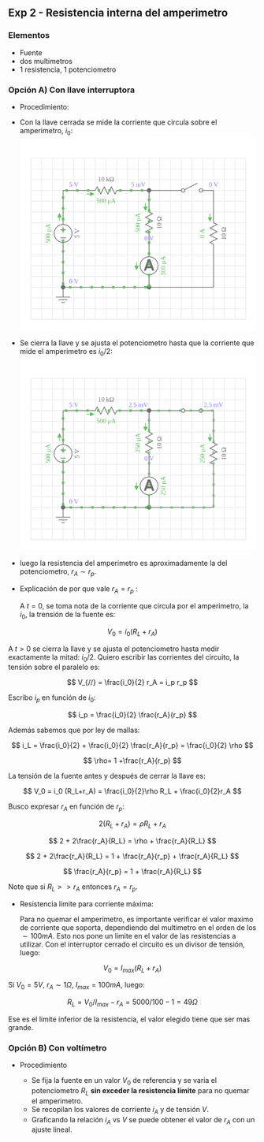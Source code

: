 ## Exp 2 - Resistencia interna del amperimetro

### Elementos

- Fuente 
- dos multimetros
- 1 resistencia, 1 potenciometro

### Opción A) Con llave interruptora

- Procedimiento:

- Con la llave cerrada se mide la corriente que circula sobre el amperimetro, $i_0$:
  ![1](images/2-1.png)

- Se cierra la llave y se ajusta el potenciometro hasta que la corriente que mide el amperimetro es $i_0/2$:
  ![2](images/2-2.png)

- luego la resistencia del amperimetro es aproximadamente la del potenciometro, $r_A \sim r_p$.

- Explicación de por que vale $r_A = r_p$ :
  
  A $t=0$, se toma nota de la corriente que circula por el amperimetro, la $i_0$, la trensión de la fuente es:

$$
V_0 = i_0 (R_L+r_A)
$$

  A $t>0$ se cierra la llave y se ajusta el potenciometro hasta medir exactamente la mitad: $i_0/2$. Quiero escribir las corrientes del circuito, la tensión sobre el paralelo es:

$$
V_{//} = \frac{i_0}{2} r_A = i_p r_p
$$

Escribo $i_p$ en función de $i_0$:

$$
i_p = \frac{i_0}{2} \frac{r_A}{r_p}
$$

Además sabemos que por ley de mallas:

$$
i_L = \frac{i_0}{2} + \frac{i_0}{2} \frac{r_A}{r_p} = \frac{i_0}{2} \rho
$$

$$
\rho= 1 +\frac{r_A}{r_p}
$$

La tensión de la fuente antes y después de cerrar la llave es:

$$
V_0 = i_0 (R_L+r_A) = \frac{i_0}{2}\rho R_L + \frac{i_0}{2}r_A
$$

Busco expresar $r_A$ en función de $r_p$:

$$
2(R_L + r_A) = \rho R_L +  r_A
$$

$$
2 + 2\frac{r_A}{R_L} = \rho + \frac{r_A}{R_L}
$$

$$
2 + 2\frac{r_A}{R_L} = 1 + \frac{r_A}{r_p} + \frac{r_A}{R_L}
$$

$$
\frac{r_A}{r_p} = 1 + \frac{r_A}{R_L}
$$

Note que si $R_L>>r_A$ entonces $r_A=r_p$.

- Resistencia límite para corriente máxima: 
  
  Para no quemar el amperimetro, es importante verificar el valor maximo de corriente que soporta, dependiendo del multimetro en el orden de los $\sim 100 mA$. Esto nos pone un limite en el valor de las resistencias a utilizar. Con el interruptor cerrado el circuito es un divisor de tensión, luego:

$$
V_0 = I_{max}(R_L + r_A)
$$

Si $V_0=5V$, $r_A \sim 1 \Omega$, $I_{max}=100mA$, luego:

$$
{R_L} = V_0/I_{max} - r_A = 5000/100 - 1 = 49 \Omega
$$

  Ese es el limite inferior de la resistencia, el valor elegido tiene que ser mas grande.

### Opción B) Con voltímetro

- Procedimiento
  
  - Se fija la fuente en un valor $V_0$ de referencia y se varia el potenciometro $R_L$ **sin exceder la resistencia límite** para no quemar el amperimetro.
  - Se recopilan los valores de corriente $i_A$ y de tensión $V$.
  - Graficando la relación $i_A$ vs $V$ se puede obtener el valor de $r_A$ con un ajuste lineal.